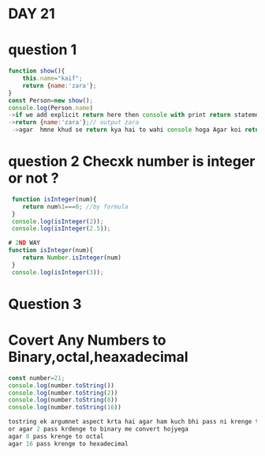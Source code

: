 # DAY 21 
# question 1 
```jsx
function show(){
    this.name="kaif";
    return {name:'zara'};
}
const Person=new show();
console.log(Person.name)
->if we add explicit return here then console with print return statemnet 
->return {name:'zara'};// output zara 
 ->agar  hmne khud se return kya hai to wahi console hoga Agar koi return ni hai to newly created hi console hoga 


```
# question 2 Checxk number is integer or not ?
```jsx
 function isInteger(num){
    return num%1===0; //by formula 
 }
 console.log(isInteger(2));
 console.log(isInteger(2.5));

# 2ND WAY
function isInteger(num){
    return Number.isInteger(num)
 }
 console.log(isInteger(3));

```
# Question 3
# Covert Any Numbers to Binary,octal,heaxadecimal
```jsx
const number=21;
console.log(number.toString())
console.log(number.toString(2))
console.log(number.toString(8))
console.log(number.toString(16))

tostring ek argumnet aspect krta hai agar ham kuch bhi pass ni krenge to to wo string me convert hojyega 
or agar 2 pass krdenge to binary me convert hojyega 
agar 8 pass krenge to octal
agar 16 pass krenge to hexadecimal


```
